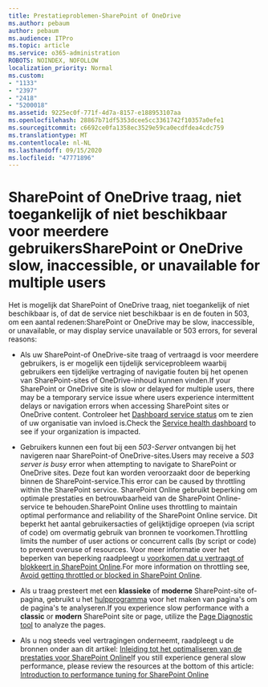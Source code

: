 ```yaml
---
title: Prestatieproblemen-SharePoint of OneDrive
ms.author: pebaum
author: pebaum
ms.audience: ITPro
ms.topic: article
ms.service: o365-administration
ROBOTS: NOINDEX, NOFOLLOW
localization_priority: Normal
ms.custom:
- "1133"
- "2397"
- "2418"
- "5200018"
ms.assetid: 9225ec0f-771f-4d7a-8157-e188953107aa
ms.openlocfilehash: 28867b71df5353dcee5cc3361742f10357a0efe1
ms.sourcegitcommit: c6692ce0fa1358ec3529e59ca0ecdfdea4cdc759
ms.translationtype: MT
ms.contentlocale: nl-NL
ms.lasthandoff: 09/15/2020
ms.locfileid: "47771896"
---
```

# <a name="sharepoint-or-onedrive-slow-inaccessible-or-unavailable-for-multiple-users"></a><span data-ttu-id="c70fb-102">SharePoint of OneDrive traag, niet toegankelijk of niet beschikbaar voor meerdere gebruikers</span><span class="sxs-lookup"><span data-stu-id="c70fb-102">SharePoint or OneDrive slow, inaccessible, or unavailable for multiple users</span></span>

<span data-ttu-id="c70fb-103">Het is mogelijk dat SharePoint of OneDrive traag, niet toegankelijk of niet beschikbaar is, of dat de service niet beschikbaar is en de fouten in 503, om een aantal redenen:</span><span class="sxs-lookup"><span data-stu-id="c70fb-103">SharePoint or OneDrive may be slow, inaccessible, or unavailable, or may display service unavailable or 503 errors, for several reasons:</span></span>
  
- <span data-ttu-id="c70fb-104">Als uw SharePoint-of OneDrive-site traag of vertraagd is voor meerdere gebruikers, is er mogelijk een tijdelijk serviceprobleem waarbij gebruikers een tijdelijke vertraging of navigatie fouten bij het openen van SharePoint-sites of OneDrive-inhoud kunnen vinden.</span><span class="sxs-lookup"><span data-stu-id="c70fb-104">If your SharePoint or OneDrive site is slow or delayed for multiple users, there may be a temporary service issue where users experience intermittent delays or navigation errors when accessing SharePoint sites or OneDrive content.</span></span> <span data-ttu-id="c70fb-105">Controleer het [Dashboard service status](https://admin.microsoft.com/AdminPortal/Home#/servicehealth) om te zien of uw organisatie van invloed is.</span><span class="sxs-lookup"><span data-stu-id="c70fb-105">Check the [Service health dashboard](https://admin.microsoft.com/AdminPortal/Home#/servicehealth) to see if your organization is impacted.</span></span>
  
- <span data-ttu-id="c70fb-106">Gebruikers kunnen een fout bij een *503-Server* ontvangen bij het navigeren naar SharePoint-of OneDrive-sites.</span><span class="sxs-lookup"><span data-stu-id="c70fb-106">Users may receive a *503 server is busy* error when attempting to navigate to SharePoint or OneDrive sites.</span></span> <span data-ttu-id="c70fb-107">Deze fout kan worden veroorzaakt door de beperking binnen de SharePoint-service.</span><span class="sxs-lookup"><span data-stu-id="c70fb-107">This error can be caused by throttling within the SharePoint service.</span></span> <span data-ttu-id="c70fb-108">SharePoint Online gebruikt beperking om optimale prestaties en betrouwbaarheid van de SharePoint Online-service te behouden.</span><span class="sxs-lookup"><span data-stu-id="c70fb-108">SharePoint Online uses throttling to maintain optimal performance and reliability of the SharePoint Online service.</span></span> <span data-ttu-id="c70fb-109">Dit beperkt het aantal gebruikersacties of gelijktijdige oproepen (via script of code) om overmatig gebruik van bronnen te voorkomen.</span><span class="sxs-lookup"><span data-stu-id="c70fb-109">Throttling limits the number of user actions or concurrent calls (by script or code) to prevent overuse of resources.</span></span> <span data-ttu-id="c70fb-110">Voor meer informatie over het beperken van beperking raadpleegt u [voorkomen dat u vertraagt of blokkeert in SharePoint Online](https://docs.microsoft.com/sharepoint/dev/general-development/how-to-avoid-getting-throttled-or-blocked-in-sharepoint-online).</span><span class="sxs-lookup"><span data-stu-id="c70fb-110">For more information on throttling see, [Avoid getting throttled or blocked in SharePoint Online](https://docs.microsoft.com/sharepoint/dev/general-development/how-to-avoid-getting-throttled-or-blocked-in-sharepoint-online).</span></span>

- <span data-ttu-id="c70fb-111">Als u traag presteert met een **klassieke** of **moderne** SharePoint-site of-pagina, gebruikt u het [hulpprogramma](https://aka.ms/perftool) voor het maken van pagina's om de pagina's te analyseren.</span><span class="sxs-lookup"><span data-stu-id="c70fb-111">If you experience slow performance with a **classic** or **modern** SharePoint site or page, utilize the [Page Diagnostic tool](https://aka.ms/perftool) to analyze the pages.</span></span>
  
- <span data-ttu-id="c70fb-112">Als u nog steeds veel vertragingen onderneemt, raadpleegt u de bronnen onder aan dit artikel: [Inleiding tot het optimaliseren van de prestaties voor SharePoint Online](https://go.microsoft.com/fwlink/?linkid=2024334)</span><span class="sxs-lookup"><span data-stu-id="c70fb-112">If you still experience general slow performance, please review the resources at the bottom of this article: [Introduction to performance tuning for SharePoint Online](https://go.microsoft.com/fwlink/?linkid=2024334)</span></span>
  